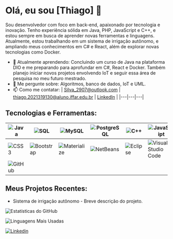 # Olá, eu sou [Thiago] 👋

Sou desenvolvedor com foco em back-end, apaixonado por tecnologia e inovação. Tenho experiência sólida em Java, PHP, JavaScript e C++, e estou sempre em busca de aprender novas ferramentas e linguagens. Atualmente, estou trabalhando em um sistema de irrigação autônomo, e ampliando meus conhecimentos em C# e React, além de explorar novas tecnologias como Docker.

- 🌱 Atualmente aprendendo: Concluindo um curso de Java na plataforma DIO e me preparando para aprofundar em C#, React e Docker. Também planejo iniciar novos projetos envolvendo IoT e seguir essa área de pesquisa no meu futuro mestrado.
- 💬 Me pergunte sobre: Algoritmos, banco de dados, IoT e UML.
- 📫 Como me contatar: | Silva_2907@outlook.com | thiago.2021319130@aluno.iffar.edu.br | [LinkedIn](https://www.linkedin.com/in/thiago-aires-356931204/) |
|---|---|---|

## Tecnologias e Ferramentas:

| ![Java](https://img.shields.io/badge/Java-ED8B00?style=for-the-badge&logo=java&logoColor=white) | ![SQL](https://img.shields.io/badge/SQL-CC2927?style=for-the-badge&logo=microsoft-sql-server&logoColor=white) | ![MySQL](https://img.shields.io/badge/MySQL-4479A1?style=for-the-badge&logo=mysql&logoColor=white) | ![PostgreSQL](https://img.shields.io/badge/PostgreSQL-4169E1?style=for-the-badge&logo=postgresql&logoColor=white) | ![C++](https://img.shields.io/badge/C++-00599C?style=for-the-badge&logo=cplusplus&logoColor=white) | ![JavaScript](https://img.shields.io/badge/JavaScript-F7DF1E?style=for-the-badge&logo=javascript&logoColor=black) | ![jQuery](https://img.shields.io/badge/jQuery-0769AD?style=for-the-badge&logo=jquery&logoColor=white) | ![PHP](https://img.shields.io/badge/PHP-777BB4?style=for-the-badge&logo=php&logoColor=white) | ![HTML5](https://img.shields.io/badge/HTML5-E34F26?style=for-the-badge&logo=html5&logoColor=white) |
|---|---|---|---|---|---|---|---|---|
| ![CSS3](https://img.shields.io/badge/CSS3-1572B6?style=for-the-badge&logo=css3&logoColor=white) | ![Bootstrap](https://img.shields.io/badge/Bootstrap-563D7C?style=for-the-badge&logo=bootstrap&logoColor=white) | ![Materialize](https://img.shields.io/badge/Materialize-C76049?style=for-the-badge&logo=material-design&logoColor=white) | ![NetBeans](https://img.shields.io/badge/NetBeans-1B6AC6?style=for-the-badge&logo=apache-netbeans-ide&logoColor=white) | ![Eclipse](https://img.shields.io/badge/Eclipse-2C2255?style=for-the-badge&logo=eclipse&logoColor=white) | ![Visual Studio Code](https://img.shields.io/badge/VS%20Code-007ACC?style=for-the-badge&logo=visual-studio-code&logoColor=white) | ![Arduino](https://img.shields.io/badge/Arduino-00979D?style=for-the-badge&logo=arduino&logoColor=white) | ![XAMPP](https://img.shields.io/badge/XAMPP-FB7A24?style=for-the-badge&logo=xampp&logoColor=white) | ![Git](https://img.shields.io/badge/Git-F05032?style=for-the-badge&logo=git&logoColor=white) |
| ![GitHub](https://img.shields.io/badge/GitHub-181717?style=for-the-badge&logo=github&logoColor=white) | | | | | | | | |

## Meus Projetos Recentes:
- Sistema de irrigação autônomo - Breve descrição do projeto.

![Estatísticas do GitHub](https://github-readme-stats.vercel.app/api?username=SilvaAires&show_icons=true&theme=radical)

![Linguagens Mais Usadas](https://github-readme-stats.vercel.app/api/top-langs/?username=SilvaAires&layout=compact&theme=radical)

[![Linkedin](https://img.shields.io/badge/LinkedIn-0077B5?logo=linkedin&logoColor=white)]([link-para-seu-perfil](https://www.linkedin.com/in/thiago-aires-356931204/))
